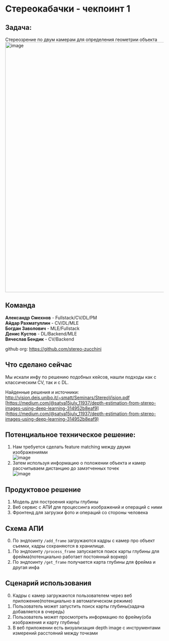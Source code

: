 # Стереокабачки - чекпоинт 1
## Задача: 
Стереозрение по двум камерам для определения геометрии объекта  
<img width="792" alt="image" src="https://github.com/user-attachments/assets/f152cee4-5afb-4c9e-a23c-5cadc47013c2">

## Команда

**Александр Смехнов** - Fullstack/CV/DL/PM  
**Айдар Рахматуллин** - CV/DL/MLE  
**Богдан Заволович** - MLE/Fullstack  
**Денис Кустов** - DL/Backend/MLE  
**Вячеслав Бендик** - CV/Backend  

github org: https://github.com/stereo-zucchini

## Что сделано сейчас
Мы искали инфу по решению подобных кейсов, нашли подходы как с классическим CV, так и с DL.

Найденные решения и источники:
http://vision.deis.unibo.it/~smatt/Seminars/StereoVision.pdf
[https://medium.com/@satya15july_11937/depth-estimation-from-stereo-images-using-deep-learning-314952b8eaf9](https://medium.com/@satya15july_11937/depth-estimation-from-stereo-images-using-deep-learning-314952b8eaf9)

## Потенциальное техническое решение:

1. Нам требуется сделать feature matching между двумя изображениями  
![image](https://github.com/user-attachments/assets/95417a8f-d4d1-4811-9184-1c615892a42a)
2. Затем используя информацию о положении объекта и камер рассчитываем дистанцию до замэтченных точек  
![image](https://github.com/user-attachments/assets/18831435-0613-4297-83dd-1078766fbe29)

## Продуктовое решение
1. Модель для построения карты глубины
2. Веб сервис с АПИ для процессинга изображений и операций с ними
3. Фронтенд для загрузки фото и операций со стороны человека

## Схема АПИ

0. По эндпоинту `/add_frame` загружаются кадры с камер про объект съемки, кадры сохраняются в хранилище.
1. По эндпоинту `/process_frame` запускается поиск карты глубины для фрейма(потенциально работает постоянный воркер)
2. По эндпоинту `/get_frame` получается карта глубины для фрейма и другая инфа

## Сценарий использования
0. Кадры с камер загружаются пользователем через веб приложение(потенциально в автоматическом режиме)
1. Пользователь может запустить поиск карты глубины(задача добавляется в очередь)
2. Пользователь может просмотреть информацию по фрейму(оба изображения и карту глубины)
3. В веб приложении есть визуализация depth image с инструментами измерений расстояний между точками 
